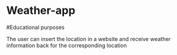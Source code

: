 # Weather-app
#Educational purposes

The user can insert the location in a website and receive weather information back for the corresponding location
